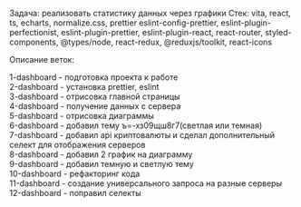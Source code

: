 Задача: реализовать статистику данных через графики
Стек: vita, react, ts, echarts, normalize.css, prettier eslint-config-prettier, eslint-plugin-perfectionist, eslint-plugin-prettier, eslint-plugin-react, react-router, styled-components, @types/node, react-redux, @reduxjs/toolkit, react-icons

Описание веток:

1-dashboard - подготовка проекта к работе  
2-dashboard - установка prettier, eslint  
3-dashboard - отрисовка главной страницы  
4-dashboard - получение данных с сервера  
5-dashboard - отрисовка диаграммы  
6-dashboard - добавил тему ъ=-хз09щш8г7(светлая или темная)  
7-dashboard - добавил api криптовалюты и сделал дополнительный селект для отображения серверов  
8-dashboard - добавил 2 график на диаграмму  
9-dashboard - добавил темную и светлую тему  
10-dashboard - рефакторинг кода  
11-dashboard - создание универсального запроса на разные серверы  
12-dashboard - поправил селекты
